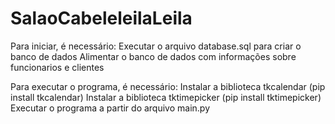 # SalaoCabeleleilaLeila
Para iniciar, é necessário:
    Executar o arquivo database.sql para criar o banco de dados
    Alimentar o banco de dados com informações sobre funcionarios e clientes

Para executar o programa, é necessário:
    Instalar a biblioteca tkcalendar (pip install tkcalendar)
    Instalar a biblioteca tktimepicker (pip install tktimepicker)
    Executar o programa a partir do arquivo main.py
